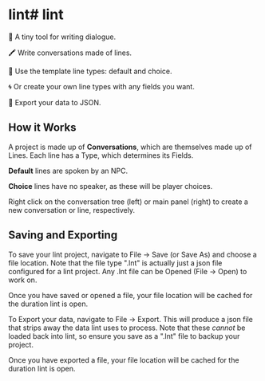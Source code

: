 # lint# lint

🌱 A tiny tool for writing dialogue. 

🖍️ Write conversations made of lines. 

💬 Use the template line types: default and choice.

🌀 Or create your own line types with any fields you want.

🚀 Export your data to JSON.

## How it Works

A project is made up of **Conversations**, which are themselves made up of Lines. Each line has a Type, which determines its Fields.

**Default** lines are spoken by an NPC. 

**Choice** lines have no speaker, as these will be player choices.

Right click on the conversation tree (left) or main panel (right) to create a new conversation or line, respectively.

## Saving and Exporting

To save your lint project, navigate to File -> Save (or Save As) and choose a file location. Note that the file type ".lnt" is actually just a json file configured for a lint project. Any .lnt file can be Opened (File -> Open) to work on. 

Once you have saved or opened a file, your file location will be cached for the duration lint is open.

To Export your data, navigate to File -> Export. This will produce a json file that strips away the data lint uses to process. Note that these *cannot* be loaded back into lint, so ensure you save as a ".lnt" file to backup your project.

Once you have exported a file, your file location will be cached for the duration lint is open.

